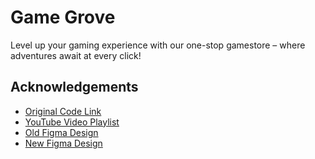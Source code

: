 
# Game Grove

Level up your gaming experience with our one-stop gamestore – where adventures await at every click!




## Acknowledgements

 - [Original Code Link](https://awesomeopensource.com/project/elangosundar/awesome-README-templates)
 - [YouTube Video Playlist](https://www.youtube.com/watch?v=Us8jP70vJoo&list=PLaBeGKL1tOU1m43uGvmDBUEY8Gh22LrWC&index=2)
  - [Old Figma Design](https://www.figma.com/files/team/1316306426564256008/GameGrove?fuid=1277502993059710742)
  - [New Figma Design](https://www.figma.com/file/sIrDT0cr0FnxVg4ojC6mXD/Latest-GameGrove-Design?type=design&node-id=0-1&mode=design&t=26UwOluV2c3qAZAq-0)

